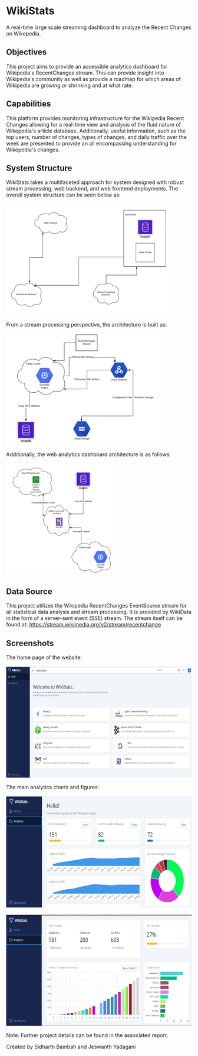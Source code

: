 # WikiStats
A real-time large scale streaming dashboard to analyze the Recent Changes on Wikepedia.

## Objectives

This project aims to provide an accessible analytics dashboard for Wikipedia's RecentChanges
stream. This can provide insight into Wikipedia's community as well as provide a roadmap
for which areas of Wikipedia are growing or shrinking and at what rate.

## Capabilities

This platform provides monitoring infrastructure for the Wikipedia Recent Changes allowing for
a real-time view and analysis of the fluid nature of Wikepedia's article database.
Additionally, useful information, such as the top users, number of changes, types of changes,
and daily traffic over the week are presented to provide an all encompassing understanding
for Wikepedia's changes.

## System Structure

WikiStats takes a multifaceted approach for system designed with robust stream processing,
web backend, and web frontend deployments.
The overall system structure can be seen below as:
<br><br>
<img height="300" src="https://github.com/SidBambah/WikiStats/blob/master/images/architecture/system_architecture.PNG?raw=true"></img>

From a stream processing perspective, the architecture is built as:
<br><br>
<img height="300" src="https://github.com/SidBambah/WikiStats/blob/master/images/architecture/stream_architecture.PNG?raw=true"></img>

Additionally, the web analytics dashboard architecture is as follows:
<br><br>
<img height="300" src="https://github.com/SidBambah/WikiStats/blob/master/images/architecture/web_architecture.PNG?raw=true"></img>

## Data Source

This project utilizes the Wikipedia RecentChanges EventSource stream for all statistical
data analysis and stream processing. It is provided by WikiData in the form of a server-sent
event (SSE) stream.
The stream itself can be found at: https://stream.wikimedia.org/v2/stream/recentchange

## Screenshots

The home page of the website:
<br><br>
<img height="300" src="https://github.com/SidBambah/WikiStats/blob/master/images/screenshots/homepage.PNG?raw=true"></img>

The main analytics charts and figures:
<br><br>
<img height="300" src="https://github.com/SidBambah/WikiStats/blob/master/images/screenshots/dashboard_1.PNG?raw=true"></img>
<br><br>
<img height="300" src="https://github.com/SidBambah/WikiStats/blob/master/images/screenshots/dashboard_2.PNG?raw=true"></img>

Note: Further project details can be found in the associated report.

Created by Sidharth Bambah and Jeswanth Yadagani
